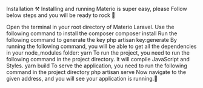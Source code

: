 Installation ⚒️
Installing and running Materio is super easy, please Follow below steps and you will be ready to rock 🤘

Open the terminal in your root directory of Materio Laravel.
Use the following command to install the composer
composer install
Run the following command to generate the key
php artisan key:generate
By running the following command, you will be able to get all the dependencies in your node_modules folder:
yarn
To run the project, you need to run the following command in the project directory. It will compile JavaScript and Styles.
yarn build
To serve the application, you need to run the following command in the project directory
php artisan serve
Now navigate to the given address, and you will see your application is running.🥳
